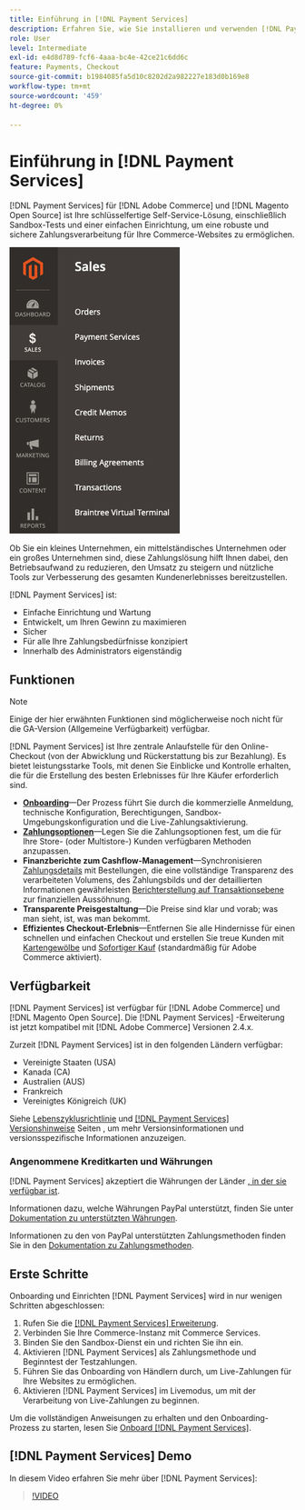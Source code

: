 ```yaml
---
title: Einführung in [!DNL Payment Services]
description: Erfahren Sie, wie Sie installieren und verwenden [!DNL Payment Services] als schlüsselfertige, robuste und sichere Zahlungsverarbeitungslösung für Ihre [!DNL Adobe Commerce] und [!DNL Magento Open Source] Websites.
role: User
level: Intermediate
exl-id: e4d8d789-fcf6-4aaa-bc4e-42ce21c6dd6c
feature: Payments, Checkout
source-git-commit: b1984085fa5d10c8202d2a982227e183d0b169e8
workflow-type: tm+mt
source-wordcount: '459'
ht-degree: 0%

---
```


# Einführung in [!DNL Payment Services]

[!DNL Payment Services] für [!DNL Adobe Commerce] und [!DNL Magento Open Source] ist Ihre schlüsselfertige Self-Service-Lösung, einschließlich Sandbox-Tests und einer einfachen Einrichtung, um eine robuste und sichere Zahlungsverarbeitung für Ihre Commerce-Websites zu ermöglichen.

![[!DNL Payment Services] Admin-Ansicht der Erweiterung](assets/admin-view.png)

Ob Sie ein kleines Unternehmen, ein mittelständisches Unternehmen oder ein großes Unternehmen sind, diese Zahlungslösung hilft Ihnen dabei, den Betriebsaufwand zu reduzieren, den Umsatz zu steigern und nützliche Tools zur Verbesserung des gesamten Kundenerlebnisses bereitzustellen.

[!DNL Payment Services] ist:

* Einfache Einrichtung und Wartung
* Entwickelt, um Ihren Gewinn zu maximieren
* Sicher
* Für alle Ihre Zahlungsbedürfnisse konzipiert
* Innerhalb des Administrators eigenständig

## Funktionen

>[!NOTE]
>
>Einige der hier erwähnten Funktionen sind möglicherweise noch nicht für die GA-Version (Allgemeine Verfügbarkeit) verfügbar.

[!DNL Payment Services] ist Ihre zentrale Anlaufstelle für den Online-Checkout (von der Abwicklung und Rückerstattung bis zur Bezahlung). Es bietet leistungsstarke Tools, mit denen Sie Einblicke und Kontrolle erhalten, die für die Erstellung des besten Erlebnisses für Ihre Käufer erforderlich sind.

* [**Onboarding**](onboard.md)—Der Prozess führt Sie durch die kommerzielle Anmeldung, technische Konfiguration, Berechtigungen, Sandbox-Umgebungskonfiguration und die Live-Zahlungsaktivierung.
* [**Zahlungsoptionen**](payments-options.md)—Legen Sie die Zahlungsoptionen fest, um die für Ihre Store- (oder Multistore-) Kunden verfügbaren Methoden anzupassen.
* **Finanzberichte zum Cashflow-Management**—Synchronisieren [Zahlungsdetails](order-payment-status.md) mit Bestellungen, die eine vollständige Transparenz des verarbeiteten Volumens, des Zahlungsbilds und der detaillierten Informationen gewährleisten [Berichterstellung auf Transaktionsebene](payouts.md) zur finanziellen Aussöhnung.
* **Transparente Preisgestaltung**—Die Preise sind klar und vorab; was man sieht, ist, was man bekommt.
* **Effizientes Checkout-Erlebnis**—Entfernen Sie alle Hindernisse für einen schnellen und einfachen Checkout und erstellen Sie treue Kunden mit [Kartengewölbe](https://experienceleague-review.com/docs/commerce-merchant-services/payment-services/payments-checkout/vaulting.html) und [Sofortiger Kauf](https://experienceleague.adobe.com/docs/commerce-admin/stores-sales/point-of-purchase/checkout-instant-purchase.html) (standardmäßig für Adobe Commerce aktiviert).

## Verfügbarkeit

[!DNL Payment Services] ist verfügbar für [!DNL Adobe Commerce] und [!DNL Magento Open Source]. Die [!DNL Payment Services] -Erweiterung ist jetzt kompatibel mit [!DNL Adobe Commerce] Versionen 2.4.x.

Zurzeit [!DNL Payment Services] ist in den folgenden Ländern verfügbar:

* Vereinigte Staaten (USA)
* Kanada (CA)
* Australien (AUS)
* Frankreich
* Vereinigtes Königreich (UK)

Siehe [Lebenszyklusrichtlinie](https://experienceleague.adobe.com/docs/commerce-operations/release/planning/lifecycle-policy.html) und [[!DNL Payment Services] Versionshinweise](release-notes.md) Seiten , um mehr Versionsinformationen und versionsspezifische Informationen anzuzeigen.

### Angenommene Kreditkarten und Währungen

[!DNL Payment Services] akzeptiert die Währungen der Länder [, in der sie verfügbar ist](#availability).

Informationen dazu, welche Währungen PayPal unterstützt, finden Sie unter [Dokumentation zu unterstützten Währungen](https://developer.paypal.com/docs/reports/reference/paypal-supported-currencies/).

Informationen zu den von PayPal unterstützten Zahlungsmethoden finden Sie in den [Dokumentation zu Zahlungsmethoden](https://developer.paypal.com/docs/checkout/payment-methods/).

## Erste Schritte

Onboarding und Einrichten [!DNL Payment Services] wird in nur wenigen Schritten abgeschlossen:

1. Rufen Sie die [[!DNL Payment Services] Erweiterung](install.md).
1. Verbinden Sie Ihre Commerce-Instanz mit Commerce Services.
1. Binden Sie den Sandbox-Dienst ein und richten Sie ihn ein.
1. Aktivieren [!DNL Payment Services] als Zahlungsmethode und Beginntest der Testzahlungen.
1. Führen Sie das Onboarding von Händlern durch, um Live-Zahlungen für Ihre Websites zu ermöglichen.
1. Aktivieren [!DNL Payment Services] im Livemodus, um mit der Verarbeitung von Live-Zahlungen zu beginnen.

Um die vollständigen Anweisungen zu erhalten und den Onboarding-Prozess zu starten, lesen Sie [Onboard [!DNL Payment Services]](onboard.md).

## [!DNL Payment Services] Demo

In diesem Video erfahren Sie mehr über [!DNL Payment Services]:

>[!VIDEO](https://video.tv.adobe.com/v/343990?quality=12)
